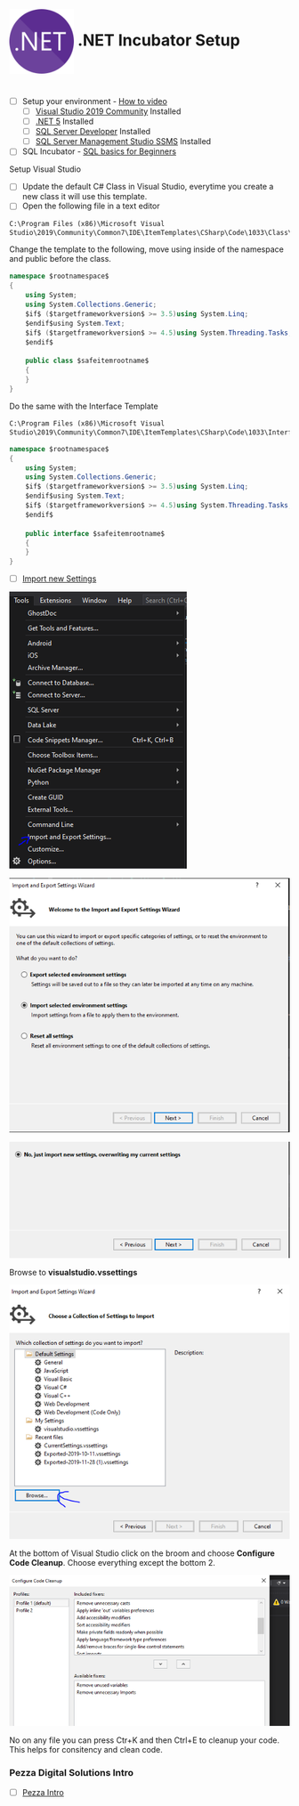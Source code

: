 <img align="left" width="116" height="116" src="./Assets/net-logo.svg" />

# &nbsp;**.NET Incubator Setup**

<br/><br/><br/>


- [ ] Setup your environment - [How to video](https://www.youtube.com/watch?v=G1-Zfr9-3zs&list=PLLWMQd6PeGY2GVsQZ-u3DPXqwwKW8MkiP)
  - [ ] [Visual Studio 2019 Community](https://visualstudio.microsoft.com/downloads/) Installed
  - [ ] [.NET 5](https://dotnet.microsoft.com/download) Installed
  - [ ] [SQL Server Developer](https://www.microsoft.com/en-us/sql-server/sql-server-downloads) Installed
  - [ ] [SQL Server Management Studio SSMS](https://docs.microsoft.com/en-us/sql/ssms/download-sql-server-management-studio-ssms?view=sql-server-ver15) Installed
- [ ] SQL Incubator - [SQL basics for Beginners](https://www.youtube.com/watch?v=9Pzj7Aj25lw)

Setup Visual Studio
- [ ] Update the default C# Class in Visual Studio, everytime you create a new class it will use this template.
- [ ]  Open the following file in a text editor

```
C:\Program Files (x86)\Microsoft Visual Studio\2019\Community\Common7\IDE\ItemTemplates\CSharp\Code\1033\Class\Class.cs
```

Change the template to the following, move using inside of the namespace and public before the class.

```cs
namespace $rootnamespace$
{
    using System;
    using System.Collections.Generic;
    $if$ ($targetframeworkversion$ >= 3.5)using System.Linq;
    $endif$using System.Text;
    $if$ ($targetframeworkversion$ >= 4.5)using System.Threading.Tasks;
    $endif$

    public class $safeitemrootname$
    {
    }
}
```

Do the same with the Interface Template

```
C:\Program Files (x86)\Microsoft Visual Studio\2019\Community\Common7\IDE\ItemTemplates\CSharp\Code\1033\Interface\Interface.cs
```

```cs
namespace $rootnamespace$
{
    using System;
    using System.Collections.Generic;
    $if$ ($targetframeworkversion$ >= 3.5)using System.Linq;
    $endif$using System.Text;
    $if$ ($targetframeworkversion$ >= 4.5)using System.Threading.Tasks;
    $endif$

    public interface $safeitemrootname$
    {
    }
}
```


- [ ] [Import new Settings](./Assets/visualstudio.vssettings)

![](./Assets/2021-08-15-14-25-41.png)

![](./Assets/2021-08-15-14-26-35.png)

![](./Assets/2021-08-15-14-27-20.png)

Browse to **visualstudio.vssettings**

![](./Assets/2021-08-15-14-27-59.png)

At the bottom of Visual Studio click on the broom and choose **Configure Code Cleanup**. Choose everything except the bottom 2.

![](./Assets/2021-08-15-14-31-39.png)

No on any file you can press Ctr+K and then Ctrl+E to cleanup your code. This helps for consitency and clean code.

### **Pezza Digital Solutions Intro**

- [ ] [Pezza Intro](https://github.com/entelect-incubator/.NET#intro)
